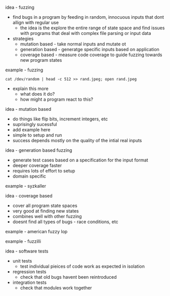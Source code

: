 idea - fuzzing
- find bugs in a program by feeding in random, innocuous inputs that dont allign with regular use
	- the idea is the explore the entire range of state space and find issues with programs that deal with complex file parsing or input data
- strategies
	- mutation based - take normal inputs and mutate ot
	- generation based  - generatge specific inputs based on application
	- coverage based - measure code coverage to guide fuzzing towards new program states

example - fuzzing

```
cat /dev/random | head -c 512 >> rand.jpeg; open rand.jpeg
```

- explain this more
	- what does it do?
	- how might a program react to this?


idea - mutation based
- do things like flip bits, increment integers, etc
- suprisingly sucessful
- add example here
- simple to setup and run
- success depends mostly on the quality of the intial real inputs


idea - generation based fuzzing
- generate test cases based on a specification for the input format
- deeper coverage faster
- requires lots of effort to setup
- domain specific

example - syzkaller


idea - coverage based
- cover all program state spaces
- very good at finding new states
- combines well with other fuzzing
- doesnt find all types of bugs - race conditions, etc

example - american fuzzy lop

example - fuzzilli

idea - software tests
- unit tests
	- test individual pieices of code work as expected in isolation
- regression tests
	- check that old bugs havent been reintroduced
- integration tests
	- check that modules work together